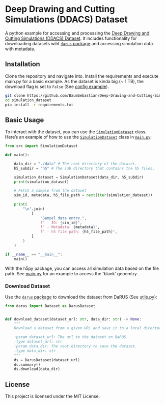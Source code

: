 # Deep Drawing and Cutting Simulations (DDACS) Dataset
A python example for accessing and processing the [Deep Drawing and Cutting Simulations (DDACS) Dataset](https://darus.uni-stuttgart.de/dataset.xhtml?persistentId=doi:10.18419/DARUS-4801).
It includes functionality for downloading datasets wiht [`darus` package](https://github.com/BaumSebastian/DaRUS-Dataset-Interaction) and accessing simulation data with metadata.

## Installation
Clone the repository and navigate into. Install the requirements and execute main.py for a basic example. As the dataset is kinda big (~ 1 TB), the download flag is set to `False` (See [config example](./config/config_template.yaml)).
```bash
git clone https://github.com/BaumSebastian/Deep-Drawing-and-Cutting-Simulations-Dataset.git simulation_dataset
cd simulation_dataset
pip install -r requirements.txt
```

## Basic Usage

To interact with the dataset, you can use the [`SimulationDataset`](src/simulation_dataset.py) class. Here’s an example of how to use the [`SimulationDataset`](src/simulation_dataset.py) class in [`main.py`](main.py):

```python
from src import SimulationDataset

def main():

    data_dir = "./data" # The root directory of the dataset.
    h5_subdir = "h5" # The sub directory that contains the h5 files.

    simulation_dataset = SimulationDataset(data_dir, h5_subdir)
    print(simulation_dataset)

    # Fetch a sample from the dataset
    sim_id, metadata, h5_file_path = next(iter(simulation_dataset))
    
    print(
        "\n".join(
            [
                "Sampel data entry.",
                f" - ID: {sim_id}",
                f" - Metadata: {metadata}",
                f" - h5 file path: {h5_file_path}",
            ]
        )
    )

if __name__ == "__main__":
    main()
```
With the h5py package, you can access all simulation data based on the file path. See [main.py](./main.py) for an example to access the 'blank' geoemtry.

### Download Dataset

Use the [`darus` package](https://github.com/BaumSebastian/DaRUS-Dataset-Interaction) to download the dataset from DaRUS (See [utils.py](src/utils.py)):

```python
from darus import Dataset as DarusDataset


def download_dataset(dataset_url: str, data_dir: str) -> None:
    """
    Download a dataset from a given URL and save it to a local directory.

    :param dataset_url: The url to the dataset on DaRUS.
    :type dataset_url: str
    :param data_dir: The root directory to save the dataset.
    :type data_dir: str
    """
    ds = DarusDataset(dataset_url)
    ds.summary()
    ds.download(data_dir)
```

## License

This project is licensed under the MIT License.

